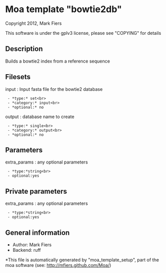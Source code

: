 # Moa template "bowtie2db"

Copyright 2012, Mark Fiers

This software is under the gplv3 license, please see "COPYING"
for details




## Description

Builds a bowtie2 index from a reference sequence


## Filesets

input
:    Input fasta file for the bowtie2 database

     - *type:* set<br>
     - *category:* input<br>
     - *optional:* no

output
:    database name to create

     - *type:* single<br>
     - *category:* output<br>
     - *optional:* no



## Parameters

extra_params
:    any optional parameters

     - *type:*string<br>
     - optional:yes


## Private parameters

extra_params
:    any optional parameters

     - *type:*string<br>
     - optional:yes


## General information

* Author: Mark Fiers
* Backend: ruff


*This file is automatically generated by "moa_template_setup", part of
 the moa software (see: http://mfiers.github.com/Moa/)
